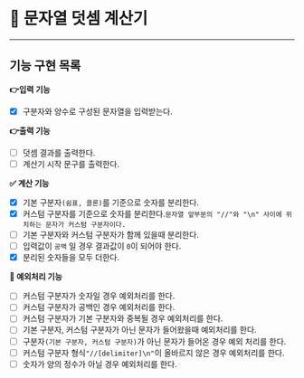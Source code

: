 # 🎯 문자열 덧셈 계산기
***
## 기능 구현 목록

**👉입력 기능**
- [x] 구분자와 양수로 구성된 문자열을 입력받는다.

**👉출력 기능**
- [ ] 덧셈 결과를 출력한다.
- [ ] 계산기 시작 문구를 출력한다.

**✅ 계산 기능**
- [x] 기본 구분자`(쉼표, 콜론)`를 기준으로 숫자를 분리한다.
- [x] 커스텀 구분자를 기준으로 숫자를 분리한다.`문자열 앞부분의 "//"와 "\n" 사이에 위치하는 문자가 커스텀 구분자이다.`
- [ ] 기본 구분자와 커스텀 구분자가 함께 있을때 분리한다.
- [ ] 입력값이 `공백` 일 경우 결과값이 `0`이 되어야 한다.
- [x] 분리된 숫자들을 모두 더한다.

**🚫 예외처리 기능**
- [ ] 커스텀 구분자가 숫자일 경우 예외처리를 한다.
- [ ] 커스텀 구분자가 공백인 경우 예외처리를 한다.
- [ ] 커스텀 구분자가 기본 구분자와 중복될 경우 예외처리를 한다.
- [ ] 기본 구분자, 커스텀 구분자가 아닌 문자가 들어왔을때 예외처리를 한다.
- [ ] 구분자`(기본 구분자, 커스텀 구분자)`가 아닌 문자가 들어온 경우 예외 처리를 한다.
- [ ] 커스텀 구분자 형식`"//[delimiter]\n"`이 올바르지 않은 경우 예외처리를 한다.
- [ ] 숫자가 양의 정수가 아닐 경우 예외처리를 한다.
